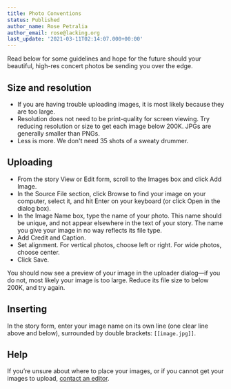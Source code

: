 ```yaml
---
title: Photo Conventions
status: Published
author_name: Rose Petralia
author_email: rose@lacking.org
last_update: '2021-03-11T02:14:07.000+00:00'
---
```

Read below for some guidelines and hope for the future should your beautiful, high-res concert photos be sending you over the edge.

## Size and resolution

- If you are having trouble uploading images, it is most likely because they are too large.
- Resolution does not need to be print-quality for screen viewing. Try reducing resolution or size to get each image below 200K. JPGs are generally smaller than PNGs.
- Less is more. We don't need 35 shots of a sweaty drummer. 

## Uploading

- From the story View or Edit form, scroll to the Images box and click Add Image.
- In the Source File section, click Browse to find your image on your computer, select it, and hit Enter on your keyboard (or click Open in the dialog box).
- In the Image Name box, type the name of your photo. This name should be unique, and not appear elsewhere in the text of your story. The name you give your image in no way reflects its file type.
- Add Credit and Caption.
- Set alignment. For vertical photos, choose left or right. For wide photos, choose center.
- Click Save.

You should now see a preview of your image in the uploader dialog&mdash;if you do not, most likely your image is too large. Reduce its file size to below 200K, and try again.

## Inserting

In the story form, enter your image name on its own line (one clear line above and below), surrounded by double brackets: `[[image.jpg]]`.

## Help

If you’re unsure about where to place your images, or if you cannot get your images to upload, [contact an editor](contact).
